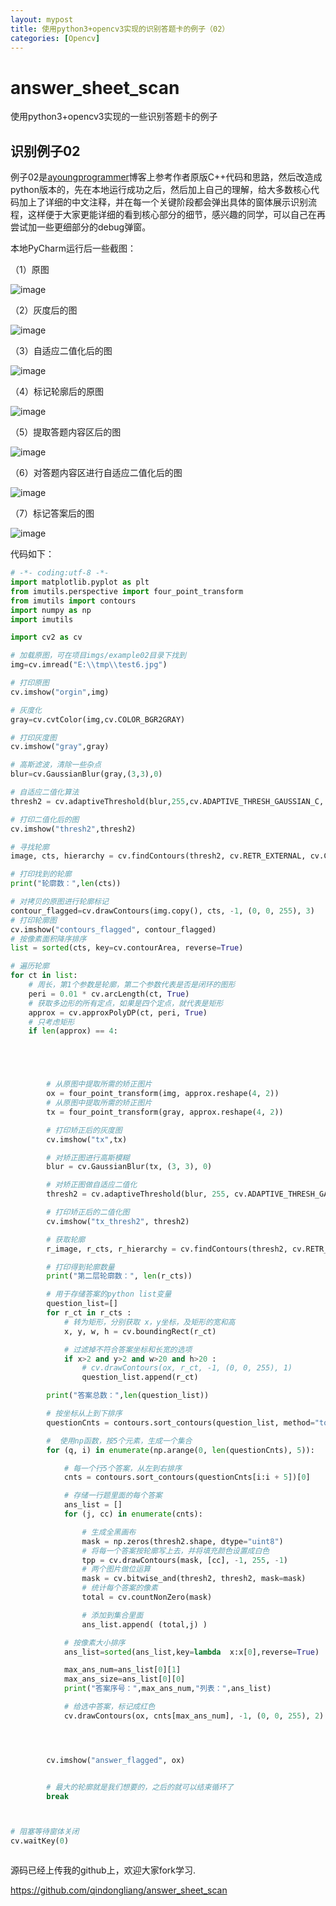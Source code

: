 ```yaml
---
layout: mypost
title: 使用python3+opencv3实现的识别答题卡的例子（02）
categories: [Opencv]
---
```


# answer_sheet_scan
使用python3+opencv3实现的一些识别答题卡的例子

##  识别例子02

例子02是[ayoungprogrammer](http://blog.ayoungprogrammer.com/2013/03/tutorial-creating-multiple-choice.html/)博客上参考作者原版C++代码和思路，然后改造成python版本的，先在本地运行成功之后，然后加上自己的理解，给大多数核心代码加上了详细的中文注释，并在每一个关键阶段都会弹出具体的窗体展示识别流程，这样便于大家更能详细的看到核心部分的细节，感兴趣的同学，可以自己在再尝试加一些更细部分的debug弹窗。

本地PyCharm运行后一些截图：

（1）原图

![image](https://github.com/qindongliang/answer_sheet_scan/blob/master/imgs/example02/01.jpg)


（2）灰度后的图

![image](https://github.com/qindongliang/answer_sheet_scan/blob/master/imgs/example02/02.jpg)


（3）自适应二值化后的图

![image](https://github.com/qindongliang/answer_sheet_scan/blob/master/imgs/example02/03.jpg)


（4）标记轮廓后的原图

![image](https://github.com/qindongliang/answer_sheet_scan/blob/master/imgs/example02/04.jpg)


（5）提取答题内容区后的图

![image](https://github.com/qindongliang/answer_sheet_scan/blob/master/imgs/example02/05.jpg)


（6）对答题内容区进行自适应二值化后的图

![image](https://github.com/qindongliang/answer_sheet_scan/blob/master/imgs/example02/06.jpg)


（7）标记答案后的图

![image](https://github.com/qindongliang/answer_sheet_scan/blob/master/imgs/example02/07.jpg)



代码如下：

````python
# -*- coding:utf-8 -*-
import matplotlib.pyplot as plt
from imutils.perspective import four_point_transform
from imutils import contours
import numpy as np
import imutils

import cv2 as cv

# 加载原图，可在项目imgs/example02目录下找到
img=cv.imread("E:\\tmp\\test6.jpg")

# 打印原图
cv.imshow("orgin",img)

# 灰度化
gray=cv.cvtColor(img,cv.COLOR_BGR2GRAY)

# 打印灰度图
cv.imshow("gray",gray)

# 高斯滤波，清除一些杂点
blur=cv.GaussianBlur(gray,(3,3),0)

# 自适应二值化算法
thresh2 = cv.adaptiveThreshold(blur,255,cv.ADAPTIVE_THRESH_GAUSSIAN_C, cv.THRESH_BINARY_INV,131,4)

# 打印二值化后的图
cv.imshow("thresh2",thresh2)

# 寻找轮廓
image, cts, hierarchy = cv.findContours(thresh2, cv.RETR_EXTERNAL, cv.CHAIN_APPROX_SIMPLE)

# 打印找到的轮廓
print("轮廓数：",len(cts))

# 对拷贝的原图进行轮廓标记
contour_flagged=cv.drawContours(img.copy(), cts, -1, (0, 0, 255), 3)
# 打印轮廓图
cv.imshow("contours_flagged", contour_flagged)
# 按像素面积降序排序
list = sorted(cts, key=cv.contourArea, reverse=True)

# 遍历轮廓
for ct in list:
    # 周长，第1个参数是轮廓，第二个参数代表是否是闭环的图形
    peri = 0.01 * cv.arcLength(ct, True)
    # 获取多边形的所有定点，如果是四个定点，就代表是矩形
    approx = cv.approxPolyDP(ct, peri, True)
    # 只考虑矩形
    if len(approx) == 4:





        # 从原图中提取所需的矫正图片
        ox = four_point_transform(img, approx.reshape(4, 2))
        # 从原图中提取所需的矫正图片
        tx = four_point_transform(gray, approx.reshape(4, 2))

        # 打印矫正后的灰度图
        cv.imshow("tx",tx)

        # 对矫正图进行高斯模糊
        blur = cv.GaussianBlur(tx, (3, 3), 0)

        # 对矫正图做自适应二值化
        thresh2 = cv.adaptiveThreshold(blur, 255, cv.ADAPTIVE_THRESH_GAUSSIAN_C, cv.THRESH_BINARY_INV, 131, 4)

        # 打印矫正后的二值化图
        cv.imshow("tx_thresh2", thresh2)

        # 获取轮廓
        r_image, r_cts, r_hierarchy = cv.findContours(thresh2, cv.RETR_EXTERNAL, cv.CHAIN_APPROX_SIMPLE)

        # 打印得到轮廓数量
        print("第二层轮廓数：", len(r_cts))

        # 用于存储答案的python list变量
        question_list=[]
        for r_ct in r_cts :
            # 转为矩形，分别获取 x，y坐标，及矩形的宽和高
            x, y, w, h = cv.boundingRect(r_ct)

            # 过滤掉不符合答案坐标和长宽的选项
            if x>2 and y>2 and w>20 and h>20 :
                # cv.drawContours(ox, r_ct, -1, (0, 0, 255), 1)
                question_list.append(r_ct)

        print("答案总数：",len(question_list))

        # 按坐标从上到下排序
        questionCnts = contours.sort_contours(question_list, method="top-to-bottom")[0]

        #  使用np函数，按5个元素，生成一个集合
        for (q, i) in enumerate(np.arange(0, len(questionCnts), 5)):

            # 每一个行5个答案，从左到右排序
            cnts = contours.sort_contours(questionCnts[i:i + 5])[0]

            # 存储一行题里面的每个答案
            ans_list = []
            for (j, cc) in enumerate(cnts):

                # 生成全黑画布
                mask = np.zeros(thresh2.shape, dtype="uint8")
                # 将每一个答案按轮廓写上去，并将填充颜色设置成白色
                tpp = cv.drawContours(mask, [cc], -1, 255, -1)
                # 两个图片做位运算
                mask = cv.bitwise_and(thresh2, thresh2, mask=mask)
                # 统计每个答案的像素
                total = cv.countNonZero(mask)

                # 添加到集合里面
                ans_list.append( (total,j) )

            # 按像素大小排序
            ans_list=sorted(ans_list,key=lambda  x:x[0],reverse=True)

            max_ans_num=ans_list[0][1]
            max_ans_size=ans_list[0][0]
            print("答案序号：",max_ans_num,"列表：",ans_list)

            # 给选中答案，标记成红色
            cv.drawContours(ox, cnts[max_ans_num], -1, (0, 0, 255), 2)




        cv.imshow("answer_flagged", ox)


        # 最大的轮廓就是我们想要的，之后的就可以结束循环了
        break



# 阻塞等待窗体关闭
cv.waitKey(0)



````
源码已经上传我的github上，欢迎大家fork学习.

<https://github.com/qindongliang/answer_sheet_scan>


